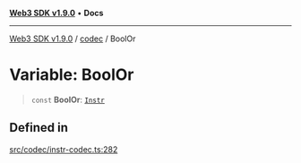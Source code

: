 [**Web3 SDK v1.9.0**](../../../README.md) • **Docs**

***

[Web3 SDK v1.9.0](../../../globals.md) / [codec](../README.md) / BoolOr

# Variable: BoolOr

> `const` **BoolOr**: [`Instr`](../type-aliases/Instr.md)

## Defined in

[src/codec/instr-codec.ts:282](https://github.com/Mystic-Nayy/alephium-web3/blob/c1afd789a197ce5fe21f08c2965942090157c33d/packages/web3/src/codec/instr-codec.ts#L282)
